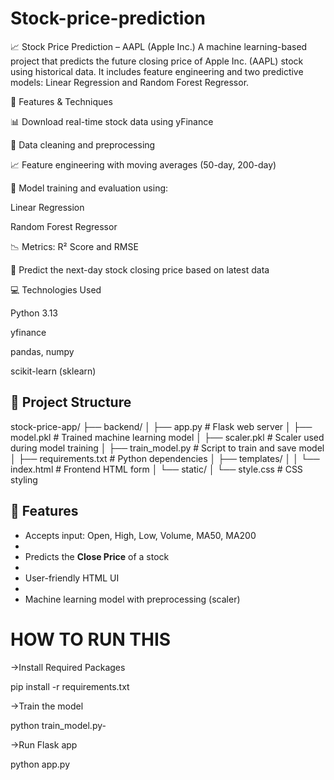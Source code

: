 # Stock-price-prediction
📈 Stock Price Prediction – AAPL (Apple Inc.)
A machine learning-based project that predicts the future closing price of Apple Inc. (AAPL) stock using historical data. It includes feature engineering and two predictive models: Linear Regression and Random Forest Regressor.

🧠 Features & Techniques

📊 Download real-time stock data using yFinance

🧹 Data cleaning and preprocessing

📈 Feature engineering with moving averages (50-day, 200-day)

🧪 Model training and evaluation using:

Linear Regression

Random Forest Regressor

📉 Metrics: R² Score and RMSE

🔮 Predict the next-day stock closing price based on latest data

💻 Technologies Used

Python 3.13

yfinance

pandas, numpy

scikit-learn (sklearn)

## 📂 Project Structure
stock-price-app/
├── backend/
│ ├── app.py # Flask web server
│ ├── model.pkl # Trained machine learning model
│ ├── scaler.pkl # Scaler used during model training
│ ├── train_model.py # Script to train and save model
│ ├── requirements.txt # Python dependencies
│ ├── templates/
│ │ └── index.html # Frontend HTML form
│ └── static/
│ └── style.css # CSS styling

## 🚀 Features

- Accepts input: Open, High, Low, Volume, MA50, MA200
- 
- Predicts the **Close Price** of a stock
- 
- User-friendly HTML UI
- 
- Machine learning model with preprocessing (scaler)
  
# HOW TO RUN THIS
->Install Required Packages

pip install -r requirements.txt

->Train the model

python train_model.py-

->Run Flask app

python app.py
